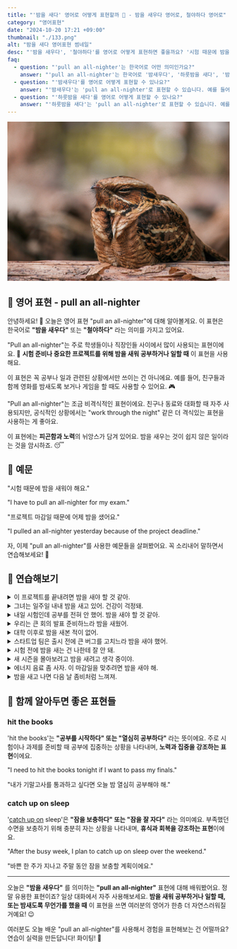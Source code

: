 ```yaml
---
title: "'밤을 새다' 영어로 어떻게 표현할까 🌙 - 밤을 새우다 영어로, 철야하다 영어로"
category: "영어표현"
date: "2024-10-20 17:21 +09:00"
thumbnail: "./133.png"
alt: "밤을 새다 영어표현 썸네일"
desc: "'밤을 새우다', '철야하다'를 영어로 어떻게 표현하면 좋을까요? '시험 때문에 밤을 새워야 해요.', '프로젝트 마감일 때문에 어제 밤을 샜어요.' 등을 영어로 표현하는 법을 배워봅시다. 다양한 예문을 통해서 연습하고 본인의 표현으로 만들어 보세요."
faq:
  - question: "'pull an all-nighter'는 한국어로 어떤 의미인가요?"
    answer: "'pull an all-nighter'는 한국어로 '밤새우다', '하룻밤을 새다', '밤을 새우며 공부하다' 등으로 번역될 수 있습니다. 주로 공부나 일을 위해 잠을 자지 않고 밤을 새는 상황에서 사용됩니다."
  - question: "'밤새우다'를 영어로 어떻게 표현할 수 있나요?"
    answer: "'밤새우다'는 'pull an all-nighter'로 표현할 수 있습니다. 예를 들어, '시험 준비 때문에 어젯밤에 밤새웠어'는 'I pulled an all-nighter studying for the exam'로 말할 수 있습니다."
  - question: "'하룻밤을 새다'를 영어로 어떻게 표현할 수 있나요?"
    answer: "'하룻밤을 새다'는 'pull an all-nighter'로 표현할 수 있습니다. 예를 들어, '그는 친구와 함께 하룻밤을 샜어'는 'He pulled an all-nighter with his friends'로 말할 수 있습니다."
---
```


![나무에 앉아서 졸고 있는 새](./133-1.jpg)

## 🌟 영어 표현 - pull an all-nighter

안녕하세요! 👋 오늘은 영어 표현 "pull an all-nighter"에 대해 알아볼게요. 이 표현은 한국어로 **"밤을 새우다"** 또는 **"철야하다"** 라는 의미를 가지고 있어요.

"Pull an all-nighter"는 주로 학생들이나 직장인들 사이에서 많이 사용되는 표현이에요. 🏫 **시험 준비나 중요한 프로젝트를 위해 밤을 새워 공부하거나 일할 때** 이 표현을 사용해요.

이 표현은 꼭 공부나 일과 관련된 상황에서만 쓰이는 건 아니에요. 예를 들어, 친구들과 함께 영화를 밤새도록 보거나 게임을 할 때도 사용할 수 있어요. 🎮

"Pull an all-nighter"는 조금 비격식적인 표현이에요. 친구나 동료와 대화할 때 자주 사용되지만, 공식적인 상황에서는 "work through the night" 같은 더 격식있는 표현을 사용하는 게 좋아요.

이 표현에는 **피곤함과 노력**의 뉘앙스가 담겨 있어요. 밤을 새우는 것이 쉽지 않은 일이라는 것을 암시하죠. 😴

<script async src="https://pagead2.googlesyndication.com/pagead/js/adsbygoogle.js?client=ca-pub-1465612013356152"
     crossorigin="anonymous"></script>
<!-- engple-horizontal-ad -->

<ins class="adsbygoogle"
     style="display:block"
     data-ad-client="ca-pub-1465612013356152"
     data-ad-slot="2106896038"
     data-ad-format="auto"
     data-full-width-responsive="true"></ins>

<script>
     (adsbygoogle = window.adsbygoogle || []).push({});
</script>

## 📖 예문

"시험 때문에 밤을 새워야 해요."

"I have to pull an all-nighter for my exam."

"프로젝트 마감일 때문에 어제 밤을 샜어요."

"I pulled an all-nighter yesterday because of the project deadline."

자, 이제 "pull an all-nighter"를 사용한 예문들을 살펴봤어요. 꼭 소리내어 말하면서 연습해보세요! 🚀

## 💬 연습해보기

<details>
<summary>이 프로젝트를 끝내려면 밤을 새야 할 것 같아.</summary>
<span>I'm gonna have to pull an all-nighter to finish this project.</span>
</details>

<details>
<summary>그녀는 일주일 내내 밤을 새고 있어. 건강이 걱정돼.</summary>
<span>She's been pulling all-nighters for <a href="/blog/in-english/050.n-days-straight/">a week straight</a>. I'm worried about her health.</span>
</details>

<details>
<summary>내일 시험인데 공부를 전혀 안 했어. 밤을 새야 할 것 같아.</summary>
<span>The exam's tomorrow, and I haven't studied at all. Looks like I'm pulling an all-nighter.</span>
</details>

<details>
<summary>우리는 큰 회의 발표 준비하느라 밤을 새웠어.</summary>
<span>We pulled an all-nighter to get the presentation ready for the big meeting.</span>
</details>

<details>
<summary>대학 이후로 밤을 새본 적이 없어.</summary>
<span>I haven't pulled an all-nighter since college.</span>
</details>

<details>
<summary>스타트업 팀은 출시 전에 큰 버그를 고치느라 밤을 새야 했어.</summary>
<span>The startup team had to pull an all-nighter to fix a major bug before launch.</span>
</details>

<details>
<summary>시험 전에 밤을 새는 건 나한테 잘 안 돼.</summary>
<span>Pulling an all-nighter before a test never works out well for me.</span>
</details>

<details>
<summary>새 시즌을 몰아보려고 밤을 새려고 생각 중이야.</summary>
<span>I'm thinking about pulling an all-nighter to <a href="/blog/in-english/071.binge-watch/">binge-watch</a> the new season.</span>
</details>

<details>
<summary>에너지 음료 좀 사자. 이 마감일을 맞추려면 밤을 새야 해.</summary>
<span>Let's grab some energy drinks. We're gonna have to pull an all-nighter to meet this deadline.</span>
</details>

<details>
<summary>밤을 새고 나면 다음 날 좀비처럼 느껴져.</summary>
<span>After pulling an all-nighter, I feel like a zombie the next day.</span>
</details>

## 🤝 함께 알아두면 좋은 표현들

### hit the books

'hit the books'는 **"공부를 시작하다" 또는 "열심히 공부하다"** 라는 뜻이에요. 주로 시험이나 과제를 준비할 때 공부에 집중하는 상황을 나타내며, **노력과 집중을 강조하는 표현**이에요.

"I need to hit the books tonight if I want to pass my finals."

"내가 기말고사를 통과하고 싶다면 오늘 밤 열심히 공부해야 해."

### catch up on sleep

'[catch up on](/blog/in-english/021.catch-up-on/) sleep'은 **"잠을 보충하다" 또는 "잠을 잘 자다"** 라는 의미예요. 부족했던 수면을 보충하기 위해 충분히 자는 상황을 나타내며, **휴식과 회복을 강조하는 표현**이에요.

"After the busy week, I plan to catch up on sleep over the weekend."

"바쁜 한 주가 지나고 주말 동안 잠을 보충할 계획이에요."

---

오늘은 **"밤을 새우다"** 를 의미하는 **"pull an all-nighter"** 표현에 대해 배워봤어요. 정말 유용한 표현이죠? 일상 대화에서 자주 사용해보세요. **밤을 새워 공부하거나 일할 때, 또는 밤새도록 무언가를 했을 때** 이 표현을 쓰면 여러분의 영어가 한층 더 자연스러워질 거예요! 😉

여러분도 오늘 배운 "pull an all-nighter"를 사용해서 경험을 표현해보는 건 어떨까요? 연습이 실력을 만든답니다! 화이팅! 💪
